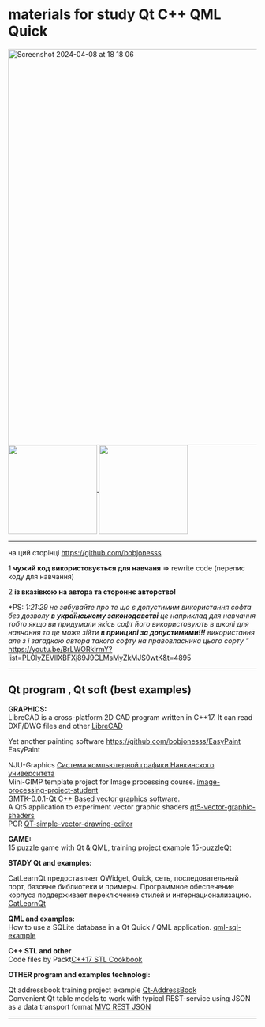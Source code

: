 ###  <h1>materials for study Qt C++ QML Quick</h1>

<img width="801" alt="Screenshot 2024-04-08 at 18 18 06" src="https://github.com/bobjonesss/bobjonesss/assets/47592554/90c4b9fe-74d4-46f6-ab6b-d6e8360375c5">

<a href="https://github.com/anuraghazra/github-readme-stats">
  <img height=180 align="center" src="https://github-readme-stats.vercel.app/api?username=bobjonesss" />
</a> <a href="https://github.com/anuraghazra/convoychat">
  <img height=180 align="center" src="https://github-readme-stats.vercel.app/api/top-langs?username=bobjonesss&layout=compact&langs_count=8&card_width=320" />
</a>

<hr>

на ций сторінці https://github.com/bobjonesss

1 **чужий код використовується для навчаня** => rewrite code (перепис коду для навчання)

2 **із вказівкою на автора та стороннє авторство!**

*PS: <i>1:21:29 не забувайте про те що є допустимим використання софта без дозволу **в українському законодавстві** 
  це наприклад для навчання тобто якщо ви придумали якісь софт його використовують в школі для навчання то це може зійти **в принципі за допустимими!!!**
використання але з і загадкою автора такого софту на правовласника цього сорту " </i> https://youtu.be/BrLWORklrmY?list=PLOlyZEVllXBFXj89J9CLMsMyZkMJS0wtK&t=4895

<hr>

<h2>Qt program , Qt soft (best examples)</h2> 

**GRAPHICS:**
<br>
LibreCAD is a cross-platform 2D CAD program written in C++17. It can read DXF/DWG files and other <a href=https://github.com/bobjonesss/LibreCAD>LibreCAD</a><br>

Yet another painting software
https://github.com/bobjonesss/EasyPaint
EasyPaint

NJU-Graphics  <a href=https://github.com/bobjonesss/NJU-Graphics>Система компьютерной графики Нанкинского университета</a><br>
Mini-GIMP template project for Image processing course. <a href=https://github.com/bobjonesss/image-processing-project-student>image-processing-project-student</a><br>
GMTK-0.0.1-Qt  <a href=https://github.com/sarniraula/GMTK-0.0.1-Qt>C++ Based vector graphics software.</a><br>
A Qt5 application to experiment vector graphic shaders <a href=https://github.com/bobjonesss/qt5-vector-graphic-shaders>qt5-vector-graphic-shaders</a><br>
PGR <a href=https://github.com/bobjonesss/QT-simple-vector-drawing-editor>QT-simple-vector-drawing-editor</a><br>

**GAME:**
<br>
15 puzzle game with Qt & QML, training project example <a href=https://github.com/smay1613/15-puzzleQt>15-puzzleQt</a><br>

**STADY Qt and examples:**
<br>

CatLearnQt предоставляет QWidget, Quick, сеть, последовательный порт, базовые библиотеки и примеры. Программное обеспечение корпуса поддерживает переключение стилей и интернационализацию.
<a href=https://github.com/bobjonesss/CatLearnQt>CatLearnQt </a><br>

**QML and examples:**
<br>
How to use a SQLite database in a Qt Quick / QML application.
<a href=https://github.com/bobjonesss/qml-sql-example>qml-sql-example </a><br>

**C++ STL and other**
<br>
Code files by Packt<a href=https://github.com/PacktPublishing/Cpp17-STL-Cookbook>C++17 STL Cookbook </a><br>

**OTHER program and examples technologi:**
<br>

Qt addressbook training project example <a href=https://github.com/bobjonesss/Qt-AddressBook>Qt-AddressBook </a><br>
Convenient Qt table models to work with typical REST-service using JSON as a data transport format <a href=https://github.com/bobjonesss/QtRestJsonModels>MVC REST JSON </a><br>

<hr>
